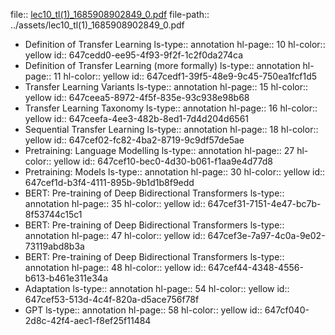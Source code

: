 file:: [lec10_tl(1)_1685908902849_0.pdf](../assets/lec10_tl(1)_1685908902849_0.pdf)
file-path:: ../assets/lec10_tl(1)_1685908902849_0.pdf

- Definition of Transfer Learning
  ls-type:: annotation
  hl-page:: 10
  hl-color:: yellow
  id:: 647cedd0-ee95-4f93-9f2f-1c2f0da274ca
- Definition of Transfer Learning (more formally)
  ls-type:: annotation
  hl-page:: 11
  hl-color:: yellow
  id:: 647cedf1-39f5-48e9-9c45-750ea1fcf1d5
- Transfer Learning Variants
  ls-type:: annotation
  hl-page:: 15
  hl-color:: yellow
  id:: 647ceea5-8972-4f5f-835e-93c938e98b68
- Transfer Learning Taxonomy
  ls-type:: annotation
  hl-page:: 16
  hl-color:: yellow
  id:: 647ceefa-4ee3-482b-8ed1-7d4d204d6561
- Sequential Transfer Learning
  ls-type:: annotation
  hl-page:: 18
  hl-color:: yellow
  id:: 647cef02-fc82-4ba2-8719-9c9df57de5ae
- Pretraining: Language Modelling
  ls-type:: annotation
  hl-page:: 27
  hl-color:: yellow
  id:: 647cef10-bec0-4d30-b061-f1aa9e4d77d8
- Pretraining: Models
  ls-type:: annotation
  hl-page:: 30
  hl-color:: yellow
  id:: 647cef1d-b3f4-4111-895b-9b1d1b8f9edd
- BERT: Pre-training of Deep Bidirectional Transformers
  ls-type:: annotation
  hl-page:: 35
  hl-color:: yellow
  id:: 647cef31-7151-4e47-bc7b-8f53744c15c1
- BERT: Pre-training of Deep Bidirectional Transformers
  ls-type:: annotation
  hl-page:: 47
  hl-color:: yellow
  id:: 647cef3e-7a97-4c0a-9e02-73119abd8b3a
- BERT: Pre-training of Deep Bidirectional Transformers
  ls-type:: annotation
  hl-page:: 48
  hl-color:: yellow
  id:: 647cef44-4348-4556-b613-b461e311e34a
- Adaptation
  ls-type:: annotation
  hl-page:: 54
  hl-color:: yellow
  id:: 647cef53-513d-4c4f-820a-d5ace756f78f
- GPT
  ls-type:: annotation
  hl-page:: 58
  hl-color:: yellow
  id:: 647cf040-2d8c-42f4-aec1-f8ef25f11484